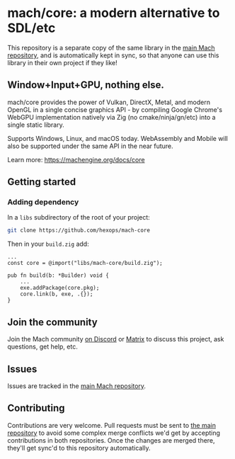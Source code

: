 # mach/core: a modern alternative to SDL/etc

This repository is a separate copy of the same library in the [main Mach repository](https://github.com/hexops/mach), and is automatically kept in sync, so that anyone can use this library in their own project if they like!

## Window+Input+GPU, nothing else.

mach/core provides the power of Vulkan, DirectX, Metal, and modern OpenGL in a single concise graphics API - by compiling Google Chrome's WebGPU implementation natively via Zig (no cmake/ninja/gn/etc) into a single static library.

Supports Windows, Linux, and macOS today. WebAssembly and Mobile will also be supported under the same API in the near future.

Learn more: https://machengine.org/docs/core

## Getting started

### Adding dependency

In a `libs` subdirectory of the root of your project:

```sh
git clone https://github.com/hexops/mach-core
```

Then in your `build.zig` add:

```zig
...
const core = @import("libs/mach-core/build.zig");

pub fn build(b: *Builder) void {
    ...
    exe.addPackage(core.pkg);
    core.link(b, exe, .{});
}
```

## Join the community

Join the Mach community [on Discord](https://discord.gg/XNG3NZgCqp) or [Matrix](https://matrix.to/#/#hexops:matrix.org) to discuss this project, ask questions, get help, etc.

## Issues

Issues are tracked in the [main Mach repository](https://github.com/hexops/mach/issues?q=is%3Aissue+is%3Aopen+label%3Acore).

## Contributing

Contributions are very welcome. Pull requests must be sent to [the main repository](https://github.com/hexops/mach/tree/main/libs/core) to avoid some complex merge conflicts we'd get by accepting contributions in both repositories. Once the changes are merged there, they'll get sync'd to this repository automatically.
